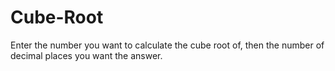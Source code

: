 # Cube-Root
Enter the number you want to calculate the cube root of, then the number of decimal places you want the answer.

